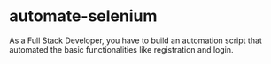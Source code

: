 # automate-selenium
As a Full Stack Developer, you have to build an automation script that automated the basic functionalities like registration and login.
